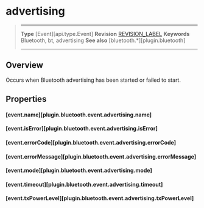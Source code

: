 # advertising

> --------------------- ------------------------------------------------------------------------------------------
> __Type__              [Event][api.type.Event]
> __Revision__          [REVISION_LABEL](REVISION_URL)
> __Keywords__          Bluetooth, bt, advertising
> __See also__          [bluetooth.*][plugin.bluetooth]
> --------------------- ------------------------------------------------------------------------------------------

## Overview

Occurs when Bluetooth advertising has been started or failed to start.

## Properties

#### [event.name][plugin.bluetooth.event.advertising.name]

#### [event.isError][plugin.bluetooth.event.advertising.isError]

#### [event.errorCode][plugin.bluetooth.event.advertising.errorCode]

#### [event.errorMessage][plugin.bluetooth.event.advertising.errorMessage]

#### [event.mode][plugin.bluetooth.event.advertising.mode]

#### [event.timeout][plugin.bluetooth.event.advertising.timeout]

#### [event.txPowerLevel][plugin.bluetooth.event.advertising.txPowerLevel]